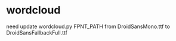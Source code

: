 # wordcloud
need update wordcloud.py FPNT_PATH
from DroidSansMono.ttf to DroidSansFallbackFull.ttf

